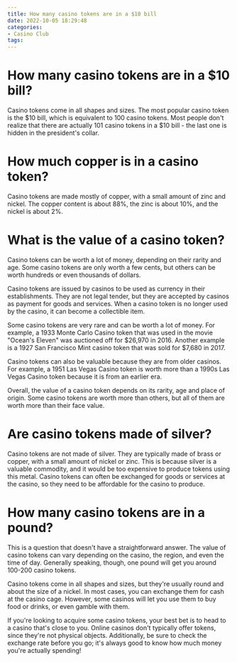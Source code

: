```yaml
---
title: How many casino tokens are in a $10 bill 
date: 2022-10-05 18:29:48
categories:
- Casino Club
tags:
---
```



#  How many casino tokens are in a $10 bill? 

Casino tokens come in all shapes and sizes. The most popular casino token is the $10 bill, which is equivalent to 100 casino tokens. Most people don't realize that there are actually 101 casino tokens in a $10 bill - the last one is hidden in the president's collar.

#  How much copper is in a casino token?

Casino tokens are made mostly of copper, with a small amount of zinc and nickel. The copper content is about 88%, the zinc is about 10%, and the nickel is about 2%.

#  What is the value of a casino token?

Casino tokens can be worth a lot of money, depending on their rarity and age. Some casino tokens are only worth a few cents, but others can be worth hundreds or even thousands of dollars.

Casino tokens are issued by casinos to be used as currency in their establishments. They are not legal tender, but they are accepted by casinos as payment for goods and services. When a casino token is no longer used by the casino, it can become a collectible item.

Some casino tokens are very rare and can be worth a lot of money. For example, a 1933 Monte Carlo Casino token that was used in the movie "Ocean's Eleven" was auctioned off for $26,970 in 2016. Another example is a 1927 San Francisco Mint casino token that was sold for $7,680 in 2017.

Casino tokens can also be valuable because they are from older casinos. For example, a 1951 Las Vegas Casino token is worth more than a 1990s Las Vegas Casino token because it is from an earlier era.

Overall, the value of a casino token depends on its rarity, age and place of origin. Some casino tokens are worth more than others, but all of them are worth more than their face value.

#  Are casino tokens made of silver?

Casino tokens are not made of silver. They are typically made of brass or copper, with a small amount of nickel or zinc. This is because silver is a valuable commodity, and it would be too expensive to produce tokens using this metal. Casino tokens can often be exchanged for goods or services at the casino, so they need to be affordable for the casino to produce.

#  How many casino tokens are in a pound?

This is a question that doesn't have a straightforward answer. The value of casino tokens can vary depending on the casino, the region, and even the time of day. Generally speaking, though, one pound will get you around 100-200 casino tokens.

Casino tokens come in all shapes and sizes, but they're usually round and about the size of a nickel. In most cases, you can exchange them for cash at the casino cage. However, some casinos will let you use them to buy food or drinks, or even gamble with them.

If you're looking to acquire some casino tokens, your best bet is to head to a casino that's close to you. Online casinos don't typically offer tokens, since they're not physical objects. Additionally, be sure to check the exchange rate before you go; it's always good to know how much money you're actually spending!